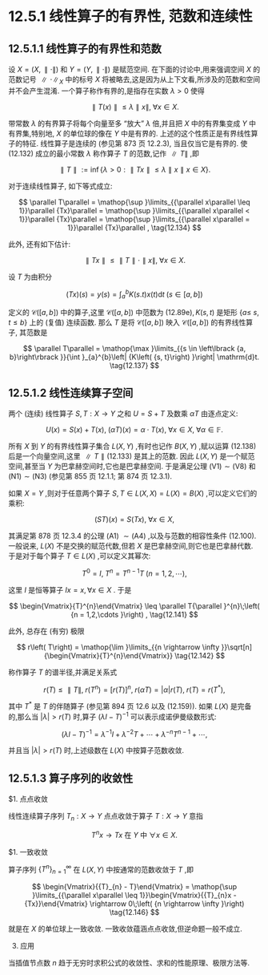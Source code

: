 # 12.5.1 线性算子的有界性, 范数和连续性

## 12.5.1.1 线性算子的有界性和范数

设 $X = \left( {X,\parallel  \cdot  \parallel }\right)$ 和 $Y = \left( {Y,\parallel  \cdot  \parallel }\right)$ 是赋范空间. 在下面的讨论中,用来强调空间 $X$ 的范数记号 $\parallel  \cdot  {\parallel }_{X}$ 中的标号 $X$ 将被略去,这是因为从上下文看,所涉及的范数和空间并不会产生混淆. 一个算子称作有界的,是指存在实数 $\lambda  > 0$ 使得

$$
\parallel T\left( x\right) \parallel  \leq  \lambda \parallel x\parallel ,\;\forall x \in  X. \tag{12.132}
$$

带常数 $\lambda$ 的有界算子将每个向量至多 “放大” $\lambda$ 倍,并且把 $X$ 中的有界集变成 $Y$ 中有界集,特别地, $X$ 的单位球的像在 $Y$ 中是有界的. 上述的这个性质正是有界线性算子的特征. 线性算子是连续的 (参见第 873 页 12.2.3), 当且仅当它是有界的. 使 (12.132) 成立的最小常数 $\lambda$ 称作算子 $T$ 的范数,记作 $\parallel T\parallel$ ,即

$$
\parallel T\parallel  \mathrel{\text{:=}} \inf \{ \lambda  > 0 : \parallel {Tx}\parallel  \leq  \lambda \parallel x\parallel x \in  X\} . \tag{12.133}
$$

对于连续线性算子, 如下等式成立:

$$
\parallel T\parallel  = \mathop{\sup }\limits_{{\parallel x\parallel  \leq  1}}\parallel {Tx}\parallel  = \mathop{\sup }\limits_{{\parallel x\parallel  < 1}}\parallel {Tx}\parallel  = \mathop{\sup }\limits_{{\parallel x\parallel  = 1}}\parallel {Tx}\parallel , \tag{12.134}
$$

此外, 还有如下估计:

$$
\parallel {Tx}\parallel  \leq  \parallel T\parallel  \cdot  \parallel x\parallel ,\;\forall x \in  X. \tag{12.135}
$$

设 $T$ 为由积分

$$
\left( {Tx}\right) \left( s\right)  = y\left( s\right)  = {\int }_{a}^{b}K\left( {s.t}\right) x\left( t\right) \mathrm{d}t\;\left( {s \in  \left\lbrack  {a, b}\right\rbrack  }\right)  \tag{12.136}
$$

定义的 $\mathcal{C}\left( \left\lbrack  {a, b}\right\rbrack  \right)$ 中的算子,这里 $\mathcal{C}\left( \left\lbrack  {a, b}\right\rbrack  \right)$ 中范数为 $\left( {{12.89}\mathrm{e}}\right) , K\left( {s, t}\right)$ 是矩形 $\{ a \leq$ $s, t \leq  b\}$ 上的 (复值) 连续函数. 那么 $T$ 是将 $\mathcal{C}\left( \left\lbrack  {a, b}\right\rbrack  \right)$ 映入 $\mathcal{C}\left( \left\lbrack  {a, b}\right\rbrack  \right)$ 的有界线性算子, 其范数是

$$
\parallel T\parallel  = \mathop{\max }\limits_{{s \in  \left\lbrack  {a, b}\right\rbrack  }}{\int }_{a}^{b}\left| {K\left( {s, t}\right) }\right| \mathrm{d}t. \tag{12.137}
$$

## 12.5.1.2 线性连续算子空间

两个 (连续) 线性算子 $S, T : X \rightarrow  Y$ 之和 $U = S + T$ 及数乘 ${\alpha T}$ 由逐点定义:

$$
U\left( x\right)  = S\left( x\right)  + T\left( x\right) ,\;\left( {\alpha T}\right) \left( x\right)  = \alpha  \cdot  T\left( x\right) ,\;\forall x \in  X,\;\forall \alpha  \in  \mathbb{F}. \tag{12.138}
$$

所有 $X$ 到 $Y$ 的有界线性算子集合 $L\left( {X, Y}\right)$ ,有时也记作 $B\left( {X, Y}\right)$ ,赋以运算 (12.138) 后是一个向量空间,这里 $\parallel T\parallel \left( {12.133}\right)$ 是其上的范数. 因此 $L\left( {X, Y}\right)$ 是一个赋范空间,甚至当 $Y$ 为巴拿赫空间时,它也是巴拿赫空间. 于是满足公理 $\left( {\mathrm{V}1}\right)  \sim  \left( {\mathrm{V}8}\right)$ 和 $\left( {\mathrm{N}1}\right)  \sim  \left( {\mathrm{N}3}\right)$ (参见第 855 页 12.1.1; 第 874 页 12.3.1).

如果 $X = Y$ ,则对于任意两个算子 $S, T \in  L\left( {X, X}\right)  = L\left( X\right)  = B\left( X\right)$ ,可以定义它们的乘积:

$$
\left( {ST}\right) \left( x\right)  = S\left( {Tx}\right) ,\;\forall x \in  X, \tag{12.139}
$$

其满足第 878 页 12.3.4 的公理 (A1) $\sim  \left( {\mathrm{A}4}\right)$ ,以及与范数的相容性条件 (12.100). 一般说来, $L\left( X\right)$ 不是交换的赋范代数,但若 $X$ 是巴拿赫空间,则它也是巴拿赫代数. 于是对于每个算子 $T \in  L\left( X\right)$ ,可以定义其幂次:

$$
{T}^{0} = I,\;{T}^{n} = {T}^{n - 1}T\;\left( {n = 1,2,\cdots }\right) , \tag{12.140}
$$

这里 $I$ 是恒等算子 ${Ix} = x,\forall x \in  X$ . 于是

$$
\begin{Vmatrix}{T}^{n}\end{Vmatrix} \leq  \parallel T{\parallel }^{n}\;\left( {n = 1,2,\cdots }\right) , \tag{12.141}
$$

此外, 总存在 (有穷) 极限

$$
r\left( T\right)  = \mathop{\lim }\limits_{{n \rightarrow  \infty }}\sqrt[n]{\begin{Vmatrix}{T}^{n}\end{Vmatrix}} \tag{12.142}
$$

称作算子 $T$ 的谱半径,并满足关系式

$$
r\left( T\right)  \leq  \parallel T\parallel ,\;r\left( {T}^{n}\right)  = {\left\lbrack  r\left( T\right) \right\rbrack  }^{n},\;r\left( {\alpha T}\right)  = \left| \alpha \right| r\left( T\right) ,\;r\left( T\right)  = r\left( {T}^{ * }\right) , \tag{12.143}
$$

其中 ${T}^{ * }$ 是 $T$ 的伴随算子 (参见第 894 页 12.6 以及 (12.159)). 如果 $L\left( X\right)$ 是完备的,那么当 $\left| \lambda \right|  > r\left( T\right)$ 时,算子 ${\left( \lambda I - T\right) }^{-1}$ 可以表示成诺伊曼级数形式:

$$
{\left( \lambda I - T\right) }^{-1} = {\lambda }^{-1}I + {\lambda }^{-2}T + \cdots  + {\lambda }^{-n}{T}^{n - 1} + \cdots , \tag{12.144}
$$

并且当 $\left| \lambda \right|  > r\left( T\right)$ 时,上述级数在 $L\left( X\right)$ 中按算子范数收敛.

## 12.5.1.3 算子序列的收敛性

$1. 点点收敛

线性连续算子序列 ${T}_{n} : X \rightarrow  Y$ 点点收敛于算子 $T : X \rightarrow  Y$ 意指

$$
{T}^{n}x \rightarrow  {Tx}\text{ 在 }Y\text{ 中 }\forall x \in  X. \tag{12.145}
$$

$1. 一致收敛

算子序列 ${\left\{  {T}^{n}\right\}  }_{n = 1}^{\infty }$ 在 $L\left( {X, Y}\right)$ 中按通常的范数收敛于 $T$ ,即

$$
\begin{Vmatrix}{{T}_{n} - T}\end{Vmatrix} = \mathop{\sup }\limits_{{\parallel x\parallel  \leq  1}}\begin{Vmatrix}{{T}_{n}x - {Tx}}\end{Vmatrix} \rightarrow  0\;\left( {n \rightarrow  \infty }\right)  \tag{12.146}
$$

就是在 $X$ 的单位球上一致收敛. 一致收敛蕴涵点点收敛,但逆命题一般不成立.

3. 应用

当插值节点数 $n$ 趋于无穷时求积公式的收敛性、求和的性能原理、极限方法等.
